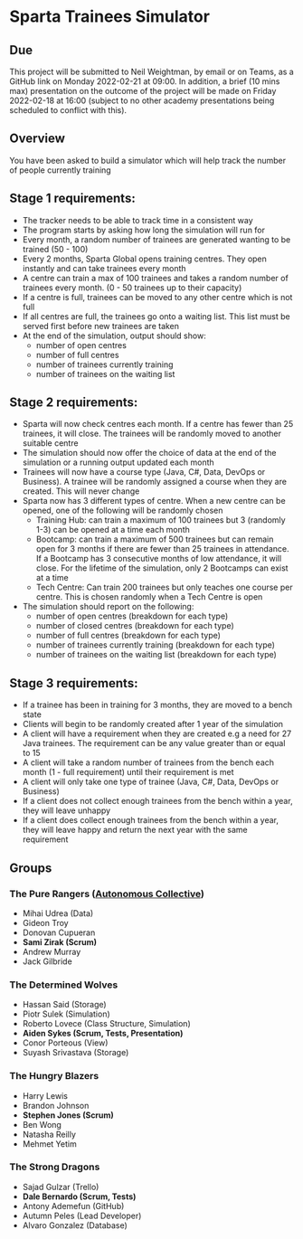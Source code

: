 # Sparta Trainees Simulator

## Due
This project will be submitted to Neil Weightman, by email or on Teams, as a GitHub link on Monday 2022-02-21 at 09:00. In addition, a brief (10 mins max) presentation on the outcome of the project will be made on Friday 2022-02-18 at 16:00 (subject to no other academy presentations being scheduled to conflict with this).

## Overview
You have been asked to build a simulator which will help track the number of people currently training

## Stage 1 requirements:
- The tracker needs to be able to track time in a consistent way
- The program starts by asking how long the simulation will run for
- Every month, a random number of trainees are generated wanting to be trained (50 - 100)
- Every 2 months, Sparta Global opens training centres. They open instantly and can take trainees every month
- A centre can train a max of 100 trainees and takes a random number of trainees every month. (0 - 50 trainees up to their capacity)
- If a centre is full, trainees can be moved to any other centre which is not full
- If all centres are full, the trainees go onto a waiting list. This list must be served first before new trainees are taken
- At the end of the simulation, output should show:
	- number of open centres
	- number of full centres
	- number of trainees currently training
	- number of trainees on the waiting list

## Stage 2 requirements:
- Sparta will now check centres each month. If a centre has fewer than 25 trainees, it will close. The trainees will be randomly moved to another suitable centre
- The simulation should now offer the choice of data at the end of the simulation or a running output updated each month
- Trainees will now have a course type (Java, C#, Data, DevOps or Business). A trainee will be randomly assigned a course when they are created. This will never change
- Sparta now has 3 different types of centre. When a new centre can be opened, one of the following will be randomly chosen
	- Training Hub: can train a maximum of 100 trainees but 3 (randomly 1-3) can be opened at a time each month
	- Bootcamp: can train a maximum of 500 trainees but can remain open for 3 months if there are fewer than 25 trainees in attendance. If a Bootcamp has 3 consecutive months of low attendance, it will close. For the lifetime of the simulation, only 2 Bootcamps can exist at a time
	- Tech Centre: Can train 200 trainees but only teaches one course per centre. This is chosen randomly when a Tech Centre is open
- The simulation should report on the following:
	- number of open centres (breakdown for each type)
	- number of closed centres (breakdown for each type)
	- number of full centres (breakdown for each type)
	- number of trainees currently training (breakdown for each type)
	- number of trainees on the waiting list (breakdown for each type)

## Stage 3 requirements:
- If a trainee has been in training for 3 months, they are moved to a bench state
- Clients will begin to be randomly created after 1 year of the simulation
- A client will have a requirement when they are created e.g a need for 27 Java trainees. The requirement can be any value greater than or equal to 15
- A client will take a random number of trainees from the bench each month (1 - full requirement) until their requirement is met
- A client will only take one type of trainee (Java, C#, Data, DevOps or Business)
- If a client does not collect enough trainees from the bench within a year, they will leave unhappy
- If a client does collect enough trainees from the bench within a year, they will leave happy and return the next year with the same requirement



## Groups
### The Pure Rangers ([Autonomous Collective](https://www.youtube.com/watch?v=ACvXR0sQDkM))
- Mihai Udrea (Data)
- Gideon Troy
- Donovan Cupueran
- **Sami Zirak (Scrum)**
- Andrew Murray
- Jack Gilbride

### The Determined Wolves
- Hassan Said (Storage)
- Piotr Sulek (Simulation)
- Roberto Lovece (Class Structure, Simulation)
- **Aiden Sykes (Scrum, Tests, Presentation)**
- Conor Porteous (View)
- Suyash Srivastava (Storage)

### The Hungry Blazers
- Harry Lewis
- Brandon Johnson
- **Stephen Jones (Scrum)**
- Ben Wong
- Natasha Reilly
- Mehmet Yetim

### The Strong Dragons
- Sajad Gulzar (Trello)
- **Dale Bernardo (Scrum, Tests)**
- Antony Ademefun (GitHub)
- Autumn Peles (Lead Developer)
- Alvaro Gonzalez (Database)